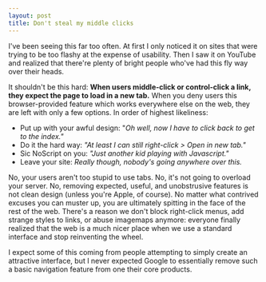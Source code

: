 ```yaml
---
layout: post
title: Don't steal my middle clicks
---
```


I've been seeing this far too often.
At first I only noticed it on sites that were trying to be too flashy at the expense of usability.
Then I saw it on YouTube and realized that there're plenty of bright people who've had this fly way over their heads.

It shouldn't be this hard:
**When users middle-click or control-click a link, they expect the page to load in a new tab.**
When you deny users this browser-provided feature which works everywhere else on the web, they are left with only a few options. In order of highest likeliness:

- Put up with your awful design: "*Oh well, now I have to click back to get to the index."*
- Do it the hard way: *"At least I can still right-click > Open in new tab."*
- Sic NoScript on you: *"Just another kid playing with Javascript."*
- Leave your site: *Really though, nobody's going anywhere over this.*

No, your users aren't too stupid to use tabs. No, it's not going to overload your server. No, removing expected, useful, and unobstrusive features is not clean design (unless you're Apple, of course). No matter what contrived excuses you can muster up, you are ultimately spitting in the face of the rest of the web. There's a reason we don't block right-click menus, add strange styles to links, or abuse imagemaps anymore: everyone finally realized that the web is a much nicer place when we use a standard interface and stop reinventing the wheel.

I expect some of this coming from people attempting to simply create an attractive interface, but I never expected Google to essentially remove such a basic navigation feature from one their core products.
